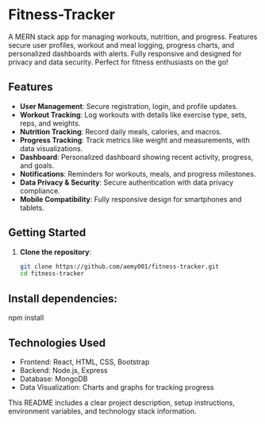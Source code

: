 # Fitness-Tracker
A MERN stack app for managing workouts, nutrition, and progress. Features secure user profiles, workout and meal logging, progress charts, and personalized dashboards with alerts. Fully responsive and designed for privacy and data security. Perfect for fitness enthusiasts on the go!

## Features

- **User Management**: Secure registration, login, and profile updates.
- **Workout Tracking**: Log workouts with details like exercise type, sets, reps, and weights.
- **Nutrition Tracking**: Record daily meals, calories, and macros.
- **Progress Tracking**: Track metrics like weight and measurements, with data visualizations.
- **Dashboard**: Personalized dashboard showing recent activity, progress, and goals.
- **Notifications**: Reminders for workouts, meals, and progress milestones.
- **Data Privacy & Security**: Secure authentication with data privacy compliance.
- **Mobile Compatibility**: Fully responsive design for smartphones and tablets.

## Getting Started

1. **Clone the repository**:
   ```bash
   git clone https://github.com/aemy001/fitness-tracker.git
   cd fitness-tracker


## Install dependencies:
npm install

## Technologies Used
- Frontend: React, HTML, CSS, Bootstrap
- Backend: Node.js, Express
- Database: MongoDB
- Data Visualization: Charts and graphs for tracking progress


This README includes a clear project description, setup instructions, environment variables, and technology stack information.


